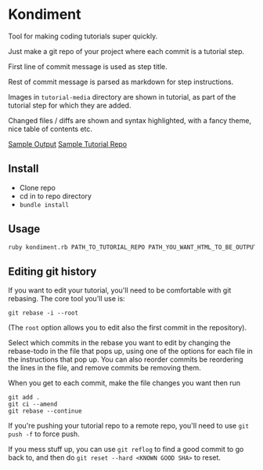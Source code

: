 # Kondiment

Tool for making coding tutorials super quickly.

Just make a git repo of your project where each commit is a tutorial step.

First line of commit message is used as step title.

Rest of commit message is parsed as markdown for step instructions.

Images in `tutorial-media` directory are shown in tutorial, as part of the
tutorial step for which they are added.

Changed files / diffs are shown and syntax highlighted, with a fancy theme,
nice table of contents etc.

[Sample Output](https://alexspeller.github.io/kondiment-sample/)
[Sample Tutorial Repo](https://github.com/alexspeller/kondiment-sample)

## Install

* Clone repo
* cd in to repo directory
* `bundle install`

## Usage

```bash
ruby kondiment.rb PATH_TO_TUTORIAL_REPO PATH_YOU_WANT_HTML_TO_BE_OUTPUT
```

## Editing git history

If you want to edit your tutorial, you'll need to be comfortable with git
rebasing. The core tool you'll use is:

```console
git rebase -i --root
```

(The `root` option allows you to edit also the first commit in the repository).

Select which commits in the rebase you want to edit by changing the rebase-todo
in the file that pops up, using one of the options for each file in the
instructions that pop up. You can also reorder commits be reordering the lines
in the file, and remove commits be removing them.

When you get to each commit, make the file changes you want then run

```console
git add .
git ci --amend
git rebase --continue
```

If you're pushing your tutorial repo to a remote repo, you'll need to use
`git push -f` to force push.

If you mess stuff up, you can use `git reflog` to find a good commit to go back
to, and then do `git reset --hard <KNOWN GOOD SHA>` to reset.
